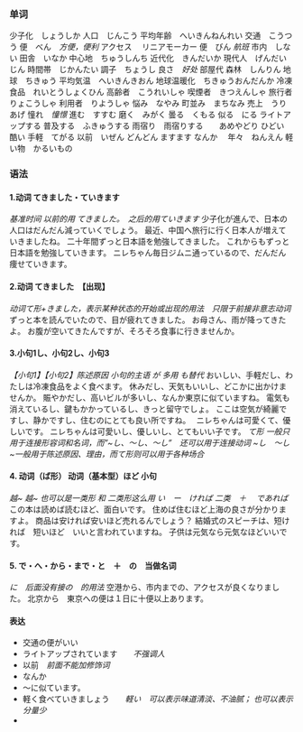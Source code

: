 ### 单词
少子化　しょうしか
人口　じんこう
平均年齢　へいきんねんれい
交通　こうつう
便　べん　*方便，便利*
アクセス　
リニアモーカー
便　びん    *航班*
市内　しない
田舎　いなか
中心地　ちゅうしんち
近代化　きんだいか
現代人　げんだいじん
時間帯　じかんたい
調子　ちょうし
良さ　*好处*
部屋代
森林　しんりん
地球　ちきゅう
平均気温　へいきんきおん
地球温暖化　ちきゅうおんだんか
冷凍食品　れいとうしょくひん
高齢者　こうれいしゃ
喫煙者　きつえんしゃ
旅行者　りょこうしゃ
利用者　りようしゃ
悩み　なやみ
町並み　まちなみ
売上　うりあげ
憧れ　*憧憬*
進む　すすむ
磨く　みがく
曇る　くもる
似る　にる
ライトアップする
普及する　ふきゅうする
雨宿り　雨宿りする　　あめやどり
ひどい　酷い
手軽　てがる
以前　いぜん
どんどん
ますます
なんか　
年々　ねんえん
軽い物　かるいもの
### 语法
#### 1.动词 てきました・ていきます
*基准时间 以前的用 てきました。　之后的用ていきます*
少子化が進んで、日本の人口はだんだん減っていくでしょう。
最近、中国へ旅行に行く日本人が増えていきましたね。
二十年間ずっと日本語を勉強してきました。
これからもずっと日本語を勉強していきます。
ニレちゃん毎日ジムニ通っているので、だんだん痩せていきます。
#### 2.动词 てきました　【出现】
*动词て形+きました，表示某种状态的开始或出现的用法　只限于前接非意志动词*
ずっと本を読んでいたので、目が疲れてきました。
お母さん、雨が降ってきたよ。
お腹が空いてきたんですが、そろそろ食事に行きませんか。
#### 3.小句1し、小句2し、小句3
*【小句1】【小句2】陈述原因*
*小句的主语 が  多用 も替代*
おいしい、手軽だし、わたしは冷凍食品をよく食べます。
休みだし、天気もいいし、どこかに出かけませんか。
賑やかだし、高いビルが多いし、なんか東京に似ていますね。
電気も消えているし、鍵もかかっているし、きっと留守でしょ。
ここは空気が綺麗ですし、静かですし、住むのにとても良い所ですね。　
ニレちゃんは可愛くて、優しいです。
ニレちゃんは可愛いし、優しいし、とてもいい子です。
*て形 一般只用于连接形容词和名词，而”~し、～し、～し”　还可以用于连接动词
~し　～し　~一般用于陈述原因、理由，而て形则可以用于各种场合*
#### 4. 动词（ば形） 动词（基本型）ほど 小句
*越~ 越~*
*也可以是一类形 和 二类形这么用*
*い　ー　ければ
二类　＋　 であれば*
この本は読めば読むほど、面白いです。
住めば住むほど上海の良さが分かりますよ。
商品は安ければ安いほど売れるんでしょう？
結婚式のスピーチは、短ければ　短いほど　いいと言われていますね。
子供は元気なら元気なほどいいです。
#### 5. で・へ・から・まで・と　＋　の　当做名词
*に　后面没有接の　的用法*
空港から、市内までの、アクセスが良くなりました。
北京から　東京への便は１日に十便以上あります。
#### 表达
+ 交通の便がいい
+ ライトアップされています　　*不强调人*
+ 以前　*前面不能加修饰词*
+ なんか
+ ～に似ています。
+ 軽く食べていきましょう　　*軽い　可以表示味道清淡、不油腻； 也可以表示分量少*
+